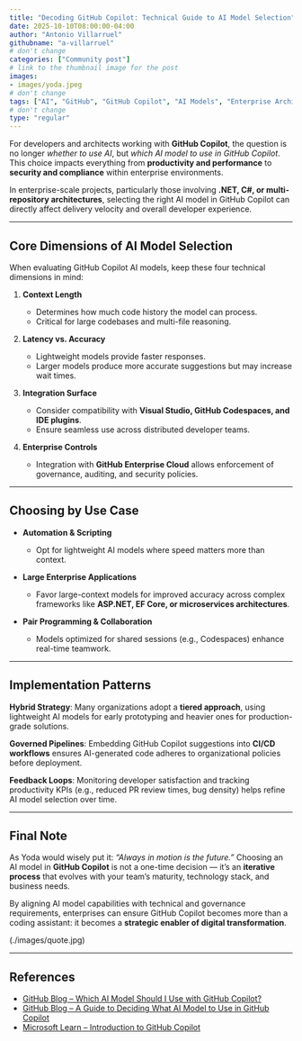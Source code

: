 ```yaml
---
title: "Decoding GitHub Copilot: Technical Guide to AI Model Selection"
date: 2025-10-10T08:00:00-04:00
author: "Antonio Villarruel"
githubname: "a-villarruel"
# don't change
categories: ["Community post"]
# link to the thumbnail image for the post
images:
- images/yoda.jpeg
# don't change
tags: ["AI", "GitHub", "GitHub Copilot", "AI Models", "Enterprise Architecture", "Productivity"]
# don't change
type: "regular"
---
```


For developers and architects working with **GitHub Copilot**, the question is no longer *whether to use AI*, but *which AI model to use in GitHub Copilot*. This choice impacts everything from **productivity and performance** to **security and compliance** within enterprise environments.  

In enterprise-scale projects, particularly those involving **.NET, C#, or multi-repository architectures**, selecting the right AI model in GitHub Copilot can directly affect delivery velocity and overall developer experience.  

---

## Core Dimensions of AI Model Selection  

When evaluating GitHub Copilot AI models, keep these four technical dimensions in mind:  

1. **Context Length**  
   - Determines how much code history the model can process.  
   - Critical for large codebases and multi-file reasoning.  

2. **Latency vs. Accuracy**  
   - Lightweight models provide faster responses.  
   - Larger models produce more accurate suggestions but may increase wait times.  

3. **Integration Surface**  
   - Consider compatibility with **Visual Studio, GitHub Codespaces, and IDE plugins**.  
   - Ensure seamless use across distributed developer teams.  

4. **Enterprise Controls**  
   - Integration with **GitHub Enterprise Cloud** allows enforcement of governance, auditing, and security policies.  

---

## Choosing by Use Case  

- **Automation & Scripting**  
  - Opt for lightweight AI models where speed matters more than context.  

- **Large Enterprise Applications**  
  - Favor large-context models for improved accuracy across complex frameworks like **ASP.NET, EF Core, or microservices architectures**.  

- **Pair Programming & Collaboration**  
  - Models optimized for shared sessions (e.g., Codespaces) enhance real-time teamwork.  

---

## Implementation Patterns  

**Hybrid Strategy**: Many organizations adopt a **tiered approach**, using lightweight AI models for early prototyping and heavier ones for production-grade solutions.  

**Governed Pipelines**: Embedding GitHub Copilot suggestions into **CI/CD workflows** ensures AI-generated code adheres to organizational policies before deployment.  

**Feedback Loops**: Monitoring developer satisfaction and tracking productivity KPIs (e.g., reduced PR review times, bug density) helps refine AI model selection over time.  

---

## Final Note  

As Yoda would wisely put it: *“Always in motion is the future.”* Choosing an AI model in **GitHub Copilot** is not a one-time decision — it’s an **iterative process** that evolves with your team’s maturity, technology stack, and business needs.  

By aligning AI model capabilities with technical and governance requirements, enterprises can ensure GitHub Copilot becomes more than a coding assistant: it becomes a **strategic enabler of digital transformation**.  

(./images/quote.jpg)

---

## References  

- [GitHub Blog – Which AI Model Should I Use with GitHub Copilot?](https://github.blog/ai-and-ml/github-copilot/which-ai-model-should-i-use-with-github-copilot/)  
- [GitHub Blog – A Guide to Deciding What AI Model to Use in GitHub Copilot](https://github.blog/ai-and-ml/github-copilot/a-guide-to-deciding-what-ai-model-to-use-in-github-copilot/)  
- [Microsoft Learn – Introduction to GitHub Copilot](https://learn.microsoft.com/en-us/copilot/github/)  